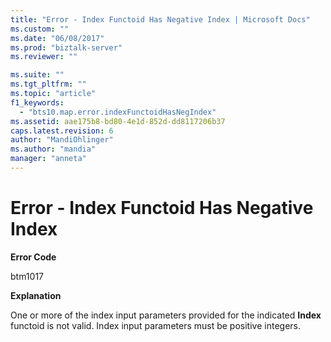 ```yaml
---
title: "Error - Index Functoid Has Negative Index | Microsoft Docs"
ms.custom: ""
ms.date: "06/08/2017"
ms.prod: "biztalk-server"
ms.reviewer: ""

ms.suite: ""
ms.tgt_pltfrm: ""
ms.topic: "article"
f1_keywords: 
  - "bts10.map.error.indexFunctoidHasNegIndex"
ms.assetid: aae175b8-bd80-4e1d-852d-dd8117206b37
caps.latest.revision: 6
author: "MandiOhlinger"
ms.author: "mandia"
manager: "anneta"
---
```

# Error - Index Functoid Has Negative Index
**Error Code**  
  
 btm1017  
  
 **Explanation**  
  
 One or more of the index input parameters provided for the indicated **Index** functoid is not valid. Index input parameters must be positive integers.